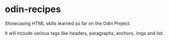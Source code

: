 # odin-recipes
Showcasing HTML skills learned so far on the Odin Project.

It will include various tags like headers, paragraphs, anchors, imgs and list.